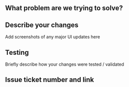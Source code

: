 ## What problem are we trying to solve?

## Describe your changes

Add screenshots of any major UI updates here

## Testing

Briefly describe how your changes were tested / validated

## Issue ticket number and link
